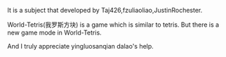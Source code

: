 It is a subject that developed by Taj426,fzuliaoliao,JustinRochester.

World-Tetris(我罗斯方块) is a game which is similar to tetris. But there is a new game mode in World-Tetris.

And I truly appreciate yingluosanqian dalao's help.
